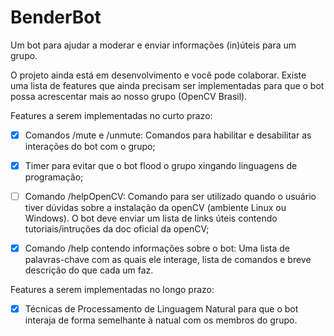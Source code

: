 # BenderBot
Um bot para ajudar a moderar e enviar informações (in)úteis para um grupo.

O projeto ainda está em desenvolvimento e você pode colaborar. Existe uma lista de features que ainda precisam ser implementadas para que o bot possa acrescentar mais ao nosso grupo (OpenCV Brasil).

Features a serem implementadas no curto prazo:

- [x] Comandos /mute e /unmute: Comandos para habilitar e desabilitar as interações do bot com o grupo;

- [x] Timer para evitar que o bot flood o grupo xingando linguagens de programação;

- [ ] Comando /helpOpenCV: Comando para ser utilizado quando o usuário tiver dúvidas sobre a instalação da openCV (ambiente Linux ou Windows). O bot deve enviar um lista de links úteis contendo tutoriais/intruções da doc oficial da openCV;

- [x] Comando /help contendo informações sobre o bot: Uma lista de palavras-chave com as quais ele interage, lista de comandos e breve descrição do que cada um faz.


Features a serem implementadas no longo prazo:

- [x] Técnicas de Processamento de Linguagem Natural para que o bot interaja de forma semelhante à natual com os membros do grupo.
